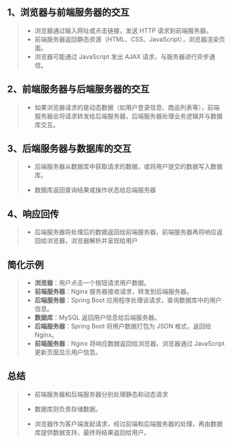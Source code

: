 ## 1、浏览器与前端服务器的交互

> - 浏览器通过输入网址或点击链接，发送 HTTP 请求到前端服务器。
> - 前端服务器返回静态资源（HTML、CSS、JavaScript），浏览器渲染页面。
> - 浏览器可能通过 JavaScript 发出 AJAX 请求，与服务器进行异步通信。

## 2、前端服务器与后端服务器的交互

> - 如果浏览器请求的是动态数据（如用户登录信息、商品列表等），前端服务器会将请求转发给后端服务器，后端服务器处理业务逻辑并与数据库交互。

## 3、后端服务器与数据库的交互

> - 后端服务器从数据库中获取请求的数据，或将用户提交的数据写入数据库。
>
> - 数据库返回查询结果或操作状态给后端服务器

## 4、响应回传

> - 后端服务器将处理后的数据返回给前端服务器，前端服务器再将响应返回给浏览器，浏览器解析并呈现给用户

## 简化示例

> - **浏览器**：用户点击一个按钮请求用户数据。
> - **前端服务器**：Nginx 服务器接收请求，转发到后端服务器。
> - **后端服务器**：Spring Boot 应用程序处理该请求，查询数据库中的用户信息。
> - **数据库**：MySQL 返回用户信息给后端服务器。
> - **后端服务器**：Spring Boot 将用户数据打包为 JSON 格式，返回给 Nginx。
> - **前端服务器**：Nginx 将响应数据返回给浏览器，浏览器通过 JavaScript 更新页面显示用户信息。

## 总结

> - 前端服务器和后端服务器分别处理静态和动态请求
>
> - 数据库则负责存储数据。
> - 浏览器作为客户端发起请求，经过前端和后端服务器的处理，再由数据库提供数据支持，最终将结果返回给用户。